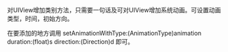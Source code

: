 对UIView增加类别方法，只需要一句话及可对UIView增加系统动画。可设置动画类型，时间，初始方向。

在要添加的地方调用   setAnimationWithType:(AnimationType)animation duration:(float)s direction:(Direction)d
即可。